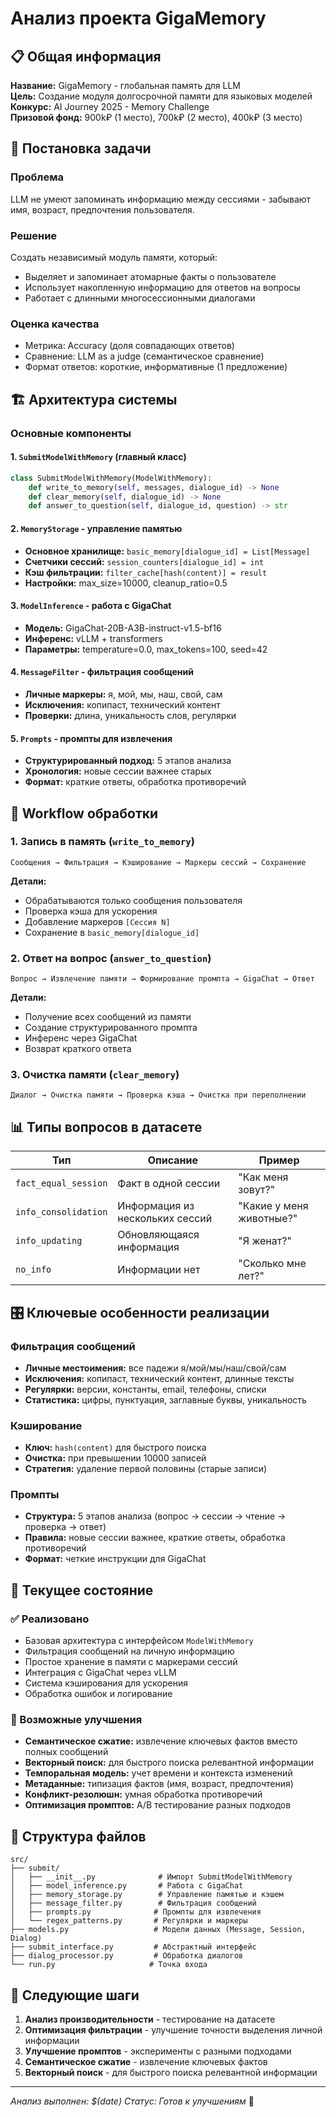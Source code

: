 # Анализ проекта GigaMemory

## 📋 Общая информация

**Название:** GigaMemory - глобальная память для LLM  
**Цель:** Создание модуля долгосрочной памяти для языковых моделей  
**Конкурс:** AI Journey 2025 - Memory Challenge  
**Призовой фонд:** 900k₽ (1 место), 700k₽ (2 место), 400k₽ (3 место)

## 🎯 Постановка задачи

### Проблема
LLM не умеют запоминать информацию между сессиями - забывают имя, возраст, предпочтения пользователя.

### Решение
Создать независимый модуль памяти, который:
- Выделяет и запоминает атомарные факты о пользователе
- Использует накопленную информацию для ответов на вопросы
- Работает с длинными многосессионными диалогами

### Оценка качества
- Метрика: Accuracy (доля совпадающих ответов)
- Сравнение: LLM as a judge (семантическое сравнение)
- Формат ответов: короткие, информативные (1 предложение)

## 🏗️ Архитектура системы

### Основные компоненты

#### 1. `SubmitModelWithMemory` (главный класс)
```python
class SubmitModelWithMemory(ModelWithMemory):
    def write_to_memory(self, messages, dialogue_id) -> None
    def clear_memory(self, dialogue_id) -> None  
    def answer_to_question(self, dialogue_id, question) -> str
```

#### 2. `MemoryStorage` - управление памятью
- **Основное хранилище:** `basic_memory[dialogue_id] = List[Message]`
- **Счетчики сессий:** `session_counters[dialogue_id] = int`
- **Кэш фильтрации:** `filter_cache[hash(content)] = result`
- **Настройки:** max_size=10000, cleanup_ratio=0.5

#### 3. `ModelInference` - работа с GigaChat
- **Модель:** GigaChat-20B-A3B-instruct-v1.5-bf16
- **Инференс:** vLLM + transformers
- **Параметры:** temperature=0.0, max_tokens=100, seed=42

#### 4. `MessageFilter` - фильтрация сообщений
- **Личные маркеры:** я, мой, мы, наш, свой, сам
- **Исключения:** копипаст, технический контент
- **Проверки:** длина, уникальность слов, регулярки

#### 5. `Prompts` - промпты для извлечения
- **Структурированный подход:** 5 этапов анализа
- **Хронология:** новые сессии важнее старых
- **Формат:** краткие ответы, обработка противоречий

## 🔄 Workflow обработки

### 1. Запись в память (`write_to_memory`)
```
Сообщения → Фильтрация → Кэширование → Маркеры сессий → Сохранение
```

**Детали:**
- Обрабатываются только сообщения пользователя
- Проверка кэша для ускорения
- Добавление маркеров `[Сессия N]`
- Сохранение в `basic_memory[dialogue_id]`

### 2. Ответ на вопрос (`answer_to_question`)
```
Вопрос → Извлечение памяти → Формирование промпта → GigaChat → Ответ
```

**Детали:**
- Получение всех сообщений из памяти
- Создание структурированного промпта
- Инференс через GigaChat
- Возврат краткого ответа

### 3. Очистка памяти (`clear_memory`)
```
Диалог → Очистка памяти → Проверка кэша → Очистка при переполнении
```

## 📊 Типы вопросов в датасете

| Тип | Описание | Пример |
|-----|----------|--------|
| `fact_equal_session` | Факт в одной сессии | "Как меня зовут?" |
| `info_consolidation` | Информация из нескольких сессий | "Какие у меня животные?" |
| `info_updating` | Обновляющаяся информация | "Я женат?" |
| `no_info` | Информации нет | "Сколько мне лет?" |

## 🎛️ Ключевые особенности реализации

### Фильтрация сообщений
- **Личные местоимения:** все падежи я/мой/мы/наш/свой/сам
- **Исключения:** копипаст, технический контент, длинные тексты
- **Регулярки:** версии, константы, email, телефоны, списки
- **Статистика:** цифры, пунктуация, заглавные буквы, уникальность

### Кэширование
- **Ключ:** `hash(content)` для быстрого поиска
- **Очистка:** при превышении 10000 записей
- **Стратегия:** удаление первой половины (старые записи)

### Промпты
- **Структура:** 5 этапов анализа (вопрос → сессии → чтение → проверка → ответ)
- **Правила:** новые сессии важнее, краткие ответы, обработка противоречий
- **Формат:** четкие инструкции для GigaChat

## 🚀 Текущее состояние

### ✅ Реализовано
- Базовая архитектура с интерфейсом `ModelWithMemory`
- Фильтрация сообщений на личную информацию
- Простое хранение в памяти с маркерами сессий
- Интеграция с GigaChat через vLLM
- Система кэширования для ускорения
- Обработка ошибок и логирование

### 🔧 Возможные улучшения
- **Семантическое сжатие:** извлечение ключевых фактов вместо полных сообщений
- **Векторный поиск:** для быстрого поиска релевантной информации
- **Темпоральная модель:** учет времени и контекста изменений
- **Метаданные:** типизация фактов (имя, возраст, предпочтения)
- **Конфликт-резолюшн:** умная обработка противоречий
- **Оптимизация промптов:** A/B тестирование разных подходов

## 📁 Структура файлов

```
src/
├── submit/
│   ├── __init__.py              # Импорт SubmitModelWithMemory
│   ├── model_inference.py       # Работа с GigaChat
│   ├── memory_storage.py        # Управление памятью и кэшем
│   ├── message_filter.py        # Фильтрация сообщений
│   ├── prompts.py              # Промпты для извлечения
│   └── regex_patterns.py       # Регулярки и маркеры
├── models.py                   # Модели данных (Message, Session, Dialog)
├── submit_interface.py         # Абстрактный интерфейс
├── dialog_processor.py         # Обработка диалогов
└── run.py                     # Точка входа
```

## 🎯 Следующие шаги

1. **Анализ производительности** - тестирование на датасете
2. **Оптимизация фильтрации** - улучшение точности выделения личной информации
3. **Улучшение промптов** - эксперименты с разными подходами
4. **Семантическое сжатие** - извлечение ключевых фактов
5. **Векторный поиск** - для быстрого поиска релевантной информации

---
*Анализ выполнен: $(date)*
*Статус: Готов к улучшениям* 🚀
